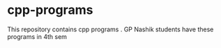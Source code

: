 # cpp-programs
This repository contains cpp programs . GP Nashik students have these programs in 4th sem
